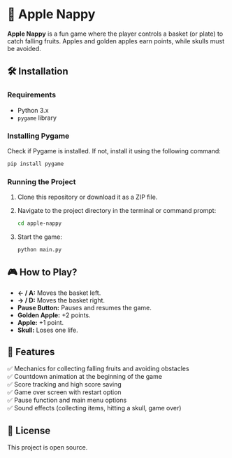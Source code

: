 # 🍏 Apple Nappy  

**Apple Nappy** is a fun game where the player controls a basket (or plate) to catch falling fruits. Apples and golden apples earn points, while skulls must be avoided.  

## 🛠️ Installation  

### Requirements  
- Python 3.x  
- `pygame` library  

### Installing Pygame  
Check if Pygame is installed. If not, install it using the following command:  

```bash
pip install pygame
```

### Running the Project  
1. Clone this repository or download it as a ZIP file.  
2. Navigate to the project directory in the terminal or command prompt:  

   ```bash
   cd apple-nappy
   ```

3. Start the game:  

   ```bash
   python main.py
   ```

## 🎮 How to Play?  

- **← / A:** Moves the basket left.  
- **→ / D:** Moves the basket right.  
- **Pause Button:** Pauses and resumes the game.  
- **Golden Apple:** +2 points.  
- **Apple:** +1 point.  
- **Skull:** Loses one life.  

## 📌 Features  

✅ Mechanics for collecting falling fruits and avoiding obstacles  
✅ Countdown animation at the beginning of the game  
✅ Score tracking and high score saving  
✅ Game over screen with restart option  
✅ Pause function and main menu options  
✅ Sound effects (collecting items, hitting a skull, game over)  

## 📝 License  

This project is open source.
